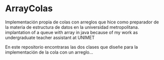 # ArrayColas
Implementación propia de colas con arreglos que hice como preparador de la materia de estructura de datos en la universidad metropolitana. implantation of a queue with array in java because of my work as undergraduate teacher assistant at  UNIMET 

En este repositorio encontraras las dos clases que diseñe para la implementación de la cola con un arreglo...
